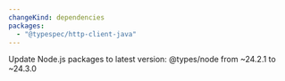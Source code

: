 ```yaml
---
changeKind: dependencies
packages:
  - "@typespec/http-client-java"
---
```


Update Node.js packages to latest version: @types/node from ~24.2.1 to ~24.3.0